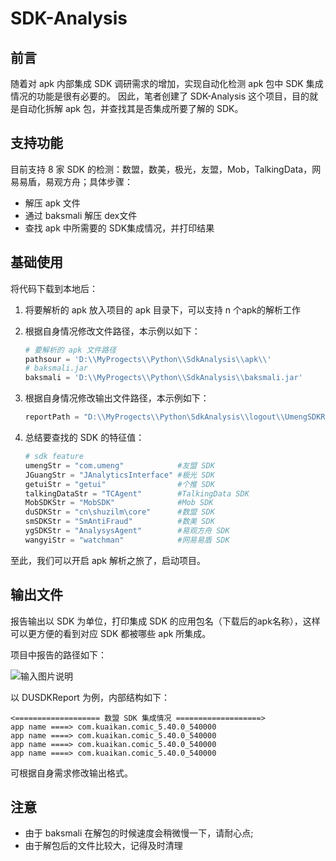 # SDK-Analysis

## 前言

随着对 apk 内部集成 SDK 调研需求的增加，实现自动化检测 apk 包中 SDK 集成情况的功能是很有必要的。 因此，笔者创建了 SDK-Analysis 这个项目，目的就是自动化拆解 apk 包，并查找其是否集成所要了解的 SDK。

## 支持功能

目前支持 8 家 SDK 的检测：数盟，数美，极光，友盟，Mob，TalkingData，网易易盾，易观方舟；具体步骤：

- 解压 apk 文件
- 通过 baksmali 解压 dex文件
- 查找 apk 中所需要的 SDK集成情况，并打印结果

## 基础使用
将代码下载到本地后：

1. 将要解析的 apk 放入项目的 apk 目录下，可以支持 n 个apk的解析工作

2. 根据自身情况修改文件路径，本示例以如下：

   ```Python
   # 要解析的 apk 文件路径
   pathsour = 'D:\\MyProgects\\Python\\SdkAnalysis\\apk\\'
   # baksmali.jar
   baksmali = 'D:\\MyProgects\\Python\\SdkAnalysis\\baksmali.jar'
   ```

3. 根据自身情况修改输出文件路径，本示例如下：

   ```Python
   reportPath = "D:\\MyProgects\\Python\SdkAnalysis\\logout\\UmengSDKReport.txt"
   ```

4. 总结要查找的 SDK 的特征值：

   ```Python
   # sdk feature
   umengStr = "com.umeng"            #友盟 SDK
   JGuangStr = "JAnalyticsInterface" #极光 SDK
   getuiStr = "getui"                #个推 SDK
   talkingDataStr = "TCAgent"        #TalkingData SDK
   MobSDKStr = "MobSDK"              #Mob SDK
   duSDKStr = "cn\shuzilm\core"      #数盟 SDK
   smSDKStr = "SmAntiFraud"          #数美 SDK
   ygSDKStr = "AnalysysAgent"        #易观方舟 SDK
   wangyiStr = "watchman"            #网易易盾 SDK
   ```

至此，我们可以开启 apk 解析之旅了，启动项目。

## 输出文件

报告输出以 SDK 为单位，打印集成 SDK 的应用包名（下载后的apk名称），这样可以更方便的看到对应 SDK 都被哪些 apk 所集成。

项目中报告的路径如下：

 ![输入图片说明](https://images.gitee.com/uploads/images/2019/0618/203109_86568851_5083058.png "img_filelist .png")

以 DUSDKReport 为例，内部结构如下：

```
<=================== 数盟 SDK 集成情况 ===================>
app name ====> com.kuaikan.comic_5.40.0_540000
app name ====> com.kuaikan.comic_5.40.0_540000
app name ====> com.kuaikan.comic_5.40.0_540000
app name ====> com.kuaikan.comic_5.40.0_540000
```

可根据自身需求修改输出格式。

## 注意

- 由于  baksmali 在解包的时候速度会稍微慢一下，请耐心点;
- 由于解包后的文件比较大，记得及时清理

